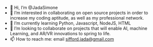 - 👋 Hi, I’m @JadaSimone
- 👀 I’m interested in collaborating on open source projects in order to increase my coding aptitude, as well as my professional network.
- 🌱 I’m currently learning Python, Javascript, NodeJS, HTML
- 💞️ I’m looking to collaborate on projects that will enable AI, machine Learning, and AR/VR innovations to spring to life.
- 📫 How to reach me: email sifford.jada@gmail.com

<!---
JadaSimone/JadaSimone is a ✨ special ✨ repository because its `README.md` (this file) appears on your GitHub profile.
You can click the Preview link to take a look at your changes.
--->
